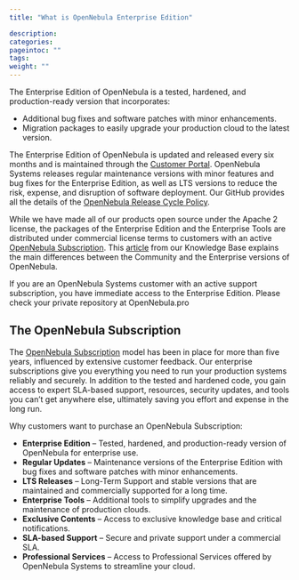```yaml
---
title: "What is OpenNebula Enterprise Edition"

description:
categories:
pageintoc: ""
tags:
weight: ""
---
```


<a id="enterprise-edition-what-is"></a>

<!--# What Is OpenNebula Enterprise Edition -->

The Enterprise Edition of OpenNebula is a tested, hardened, and production-ready version that incorporates:

* Additional bug fixes and software patches with minor enhancements.
* Migration packages to easily upgrade your production cloud to the latest version.

The Enterprise Edition of OpenNebula is updated and released every six months and is maintained through the [Customer Portal](https://opennebula.pro). OpenNebula Systems releases regular maintenance versions with minor features and bug fixes for the Enterprise Edition, as well as LTS versions to reduce the risk, expense, and disruption of software deployment. Our GitHub provides all the details of the [OpenNebula Release Cycle Policy](https://github.com/OpenNebula/one/wiki/Release-Policy).

While we have made all of our products open source under the Apache 2 license, the packages of the Enterprise Edition and the Enterprise Tools are distributed under commercial license terms to customers with an active [OpenNebula Subscription](https://opennebula.io/subscriptions). This [article](https://support.opennebula.pro/hc/en-us/articles/360043961492-OpenNebula-Subscription-FAQ) from our Knowledge Base explains the main differences between the Community and the Enterprise versions of OpenNebula.

If you are an OpenNebula Systems customer with an active support subscription, you have immediate access to the Enterprise Edition. Please check your private repository at OpenNebula.pro

## The OpenNebula Subscription

The [OpenNebula Subscription](https://opennebula.io/subscriptions) model has been in place for more than five years, influenced by extensive customer feedback. Our enterprise subscriptions give you everything you need to run your production systems reliably and securely. In addition to the tested and hardened code, you gain access to expert SLA-based support, resources, security updates, and tools you can’t get anywhere else, ultimately saving you effort and expense in the long run.

Why customers want to purchase an OpenNebula Subscription:

* **Enterprise Edition** – Tested, hardened, and production-ready version of OpenNebula for enterprise use.
* **Regular Updates** – Maintenance versions of the Enterprise Edition with bug fixes and software patches with minor enhancements.
* **LTS Releases** – Long-Term Support and stable versions that are maintained and commercially supported for a long time.
* **Enterprise Tools** – Additional tools to simplify upgrades and the maintenance of production clouds.
* **Exclusive Contents** – Access to exclusive knowledge base and critical notifications.
* **SLA-based Support** – Secure and private support under a commercial SLA.
* **Professional Services** – Access to Professional Services offered by OpenNebula Systems to streamline your cloud.

